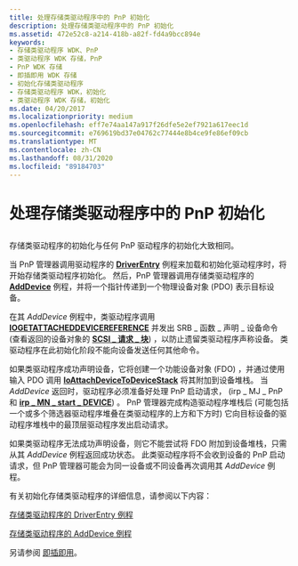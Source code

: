 ```yaml
---
title: 处理存储类驱动程序中的 PnP 初始化
description: 处理存储类驱动程序中的 PnP 初始化
ms.assetid: 472e52c8-a214-418b-a82f-fd4a9bcc894e
keywords:
- 存储类驱动程序 WDK、PnP
- 类驱动程序 WDK 存储，PnP
- PnP WDK 存储
- 即插即用 WDK 存储
- 初始化存储类驱动程序
- 存储类驱动程序 WDK，初始化
- 类驱动程序 WDK 存储，初始化
ms.date: 04/20/2017
ms.localizationpriority: medium
ms.openlocfilehash: eff7e74aa147a917f26dfe5e2ef7921a617eec1d
ms.sourcegitcommit: e769619bd37e04762c77444e8b4ce9fe86ef09cb
ms.translationtype: MT
ms.contentlocale: zh-CN
ms.lasthandoff: 08/31/2020
ms.locfileid: "89184703"
---
```

# <a name="handling-pnp-initialization-in-a-storage-class-driver"></a>处理存储类驱动程序中的 PnP 初始化


## <span id="ddk_handling_pnp_initialization_in_a_storage_class_driver_kg"></span><span id="DDK_HANDLING_PNP_INITIALIZATION_IN_A_STORAGE_CLASS_DRIVER_KG"></span>


存储类驱动程序的初始化与任何 PnP 驱动程序的初始化大致相同。

当 PnP 管理器调用驱动程序的 [**DriverEntry**](/windows-hardware/drivers/ddi/wdm/nc-wdm-driver_initialize) 例程来加载和初始化驱动程序时，将开始存储类驱动程序初始化。 然后，PnP 管理器调用存储类驱动程序的 [**AddDevice**](/windows-hardware/drivers/ddi/wdm/nc-wdm-driver_add_device) 例程，并将一个指针传递到一个物理设备对象 (PDO) 表示目标设备。

在其 *AddDevice* 例程中，类驱动程序调用 [**IOGETATTACHEDDEVICEREFERENCE**](/windows-hardware/drivers/ddi/ntifs/nf-ntifs-iogetattacheddevicereference) 并发出 SRB \_ 函数 \_ 声明 \_ 设备命令 (查看返回的设备对象的 [**SCSI \_ 请求 \_ 块**](/windows-hardware/drivers/ddi/srb/ns-srb-_scsi_request_block)) ，以防止遗留类驱动程序声称设备。 类驱动程序在此初始化阶段不能向设备发送任何其他命令。

如果类驱动程序成功声明设备，它将创建一个功能设备对象 (FDO) ，并通过使用输入 PDO 调用 [**IoAttachDeviceToDeviceStack**](/windows-hardware/drivers/ddi/wdm/nf-wdm-ioattachdevicetodevicestack) 将其附加到设备堆栈。 当 *AddDevice* 返回时，驱动程序必须准备好处理 PnP 启动请求， (irp \_ MJ \_ PnP 和 [**irp \_ MN \_ start \_ DEVICE**](../kernel/irp-mn-start-device.md)) 。 PnP 管理器完成构造驱动程序堆栈后 (可能包括一个或多个筛选器驱动程序堆叠在类驱动程序的上方和下方时) 它向目标设备的驱动程序堆栈中的最顶层驱动程序发出启动请求。

如果类驱动程序无法成功声明设备，则它不能尝试将 FDO 附加到设备堆栈，只需从其 *AddDevice* 例程返回成功状态。 此类驱动程序将不会收到设备的 PnP 启动请求，但 PnP 管理器可能会为同一设备或不同设备再次调用其 *AddDevice* 例程。

有关初始化存储类驱动程序的详细信息，请参阅以下内容：

[存储类驱动程序的 DriverEntry 例程](storage-class-driver-s-driverentry-routine.md)

[存储类驱动程序的 AddDevice 例程](storage-class-driver-s-adddevice-routine.md)

另请参阅 [即插即用](https://docs.microsoft.com/windows-hardware/drivers/kernel/implementing-plug-and-play)。

 

